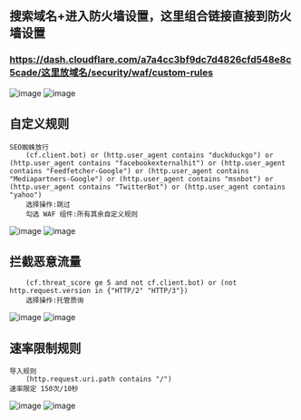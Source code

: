 ## 搜索域名+进入防火墙设置，这里组合链接直接到防火墙设置
### https://dash.cloudflare.com/a7a4cc3bf9dc7d4826cfd548e8c5cade/这里放域名/security/waf/custom-rules
![image](https://github.com/cow-study-notes/CFCFCF/assets/105910804/d7706930-358e-4701-9626-e7a88a0d1ed8)
![image](https://github.com/cow-study-notes/CFCFCF/assets/105910804/283d5e95-b535-4e32-9e1f-9f7abda61a74)
## 自定义规则
    SEO蜘蛛放行
        (cf.client.bot) or (http.user_agent contains "duckduckgo") or (http.user_agent contains "facebookexternalhit") or (http.user_agent contains "Feedfetcher-Google") or (http.user_agent contains "Mediapartners-Google") or (http.user_agent contains "msnbot") or (http.user_agent contains "TwitterBot") or (http.user_agent contains "yahoo")
        选择操作:跳过
        勾选 WAF 组件:所有其余自定义规则
![image](https://github.com/cow-study-notes/CFCFCF/assets/105910804/995ce640-a201-4ea9-9b0e-6f2d46529cac)
![image](https://github.com/cow-study-notes/CFCFCF/assets/105910804/dcd5288f-5d65-4522-b658-31215750c760)

## 拦截恶意流量
        (cf.threat_score ge 5 and not cf.client.bot) or (not http.request.version in {"HTTP/2" "HTTP/3"})
        选择操作:托管质询
![image](https://github.com/cow-study-notes/CFCFCF/assets/105910804/beecef3f-7209-4c73-8617-a79e13bb3c3a)
![image](https://github.com/cow-study-notes/CFCFCF/assets/105910804/69a45cf3-4707-4816-814e-f69d89f247fb)

## 速率限制规则
    导入规则
        (http.request.uri.path contains "/")
    速率限定 150次/10秒
![image](https://github.com/cow-study-notes/CFCFCF/assets/105910804/2f4e3d34-c293-460a-861a-f3c6f6aeead8)
![image](https://github.com/cow-study-notes/CFCFCF/assets/105910804/3b5f7f5f-013f-4a48-9d5c-fb9bd0e62da6)

